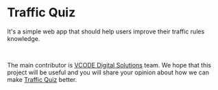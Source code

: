 <h1>Traffic Quiz</h1>
<p>It's a simple web app that should help users improve their traffic rules knowledge.</p>
<br>
<p>The main contributor is <a href="https://vcode.md/">VCODE Digital Solutions</a> team.
We hope that this project will be useful and you will share your opinion about how we can make
<a href="https://vcode.md/quiz">Traffic Quiz</a> better.</p>
